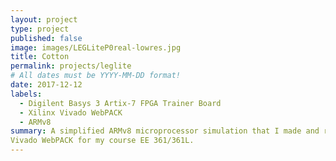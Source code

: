 ```yaml
---
layout: project
type: project
published: false
image: images/LEGLiteP0real-lowres.jpg
title: Cotton
permalink: projects/leglite
# All dates must be YYYY-MM-DD format!
date: 2017-12-12
labels:
  - Digilent Basys 3 Artix-7 FPGA Trainer Board
  - Xilinx Vivado WebPACK
  - ARMv8
summary: A simplified ARMv8 microprocessor simulation that I made and ran on a Digilent Basys 3 Artix-7 FPGA Trainer Board using Xilinx
Vivado WebPACK for my course EE 361/361L.
---
```

